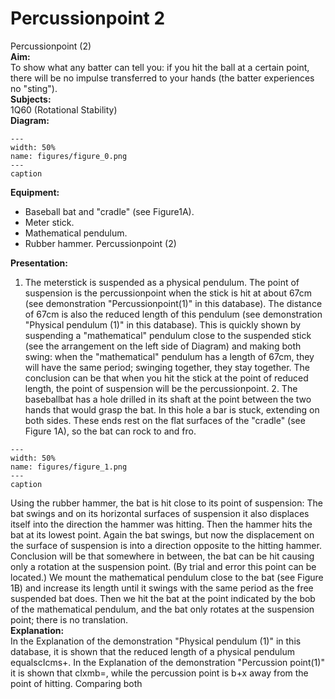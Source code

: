 # Percussionpoint  2  
 Percussionpoint (2)   
<b> Aim: </b>  
 To show what any batter can tell you: if you hit the ball at a certain point, there will be no impulse transferred to your hands (the batter experiences no "sting").    
<b> Subjects: </b>  
 1Q60 (Rotational Stability)   
<b> Diagram: </b>  
   
```{figure} figures/figure_0.png  
---  
width: 50%  
name: figures/figure_0.png  
---  
caption  
``` 
      
<b> Equipment: </b>  
 
 *  Baseball bat and "cradle" (see Figure1A). 
 *  Meter stick. 
 *  Mathematical pendulum. 
 *  Rubber hammer. Percussionpoint (2)
    
<b> Presentation: </b>  
 1. The meterstick is suspended as a physical pendulum. The point of suspension is the percussionpoint when the stick is hit at about 67cm (see demonstration "Percussionpoint(1)" in this database). The distance of 67cm is also the reduced length of this pendulum (see demonstration "Physical pendulum (1)" in this database). This is quickly shown by suspending a "mathematical" pendulum close to the suspended stick (see the arrangement on the left side of Diagram) and making both swing: when the "mathematical" pendulum has a length of 67cm, they will have the same period; swinging together, they stay together. The conclusion can be that when you hit the stick at the point of reduced length, the point of suspension will be the percussionpoint. 2. The baseballbat has a hole drilled in its shaft at the point between the two hands that would grasp the bat. In this hole a bar is stuck, extending on both sides. These ends rest on the flat surfaces of the "cradle" (see Figure 1A), so the bat can rock to and fro.   
```{figure} figures/figure_1.png  
---  
width: 50%  
name: figures/figure_1.png  
---  
caption  
``` 
 Using the rubber hammer, the bat is hit close to its point of suspension: The bat swings and on its horizontal surfaces of suspension it also displaces itself into the direction the hammer was hitting. Then the hammer hits the bat at its lowest point. Again the bat swings, but now the displacement on the surface of suspension is into a direction opposite to the hitting hammer. Conclusion will be that somewhere in between, the bat can be hit causing only a rotation at the suspension point. (By trial and error this point can be located.) We mount the mathematical pendulum close to the bat (see Figure 1B) and increase its length until it swings with the same period as the free suspended bat does. Then we hit the bat at the point indicated by the bob of the mathematical pendulum, and the bat only rotates at the suspension point; there is no translation.    
<b> Explanation: </b>  
 In the Explanation of the demonstration "Physical pendulum (1)" in this database, it is shown that the reduced length of a physical pendulum equalscIcms+. In the Explanation of the demonstration "Percussion point(1)" it is shown that cIxmb=, while the percussion point is b+x away from the point of hitting. Comparing both 